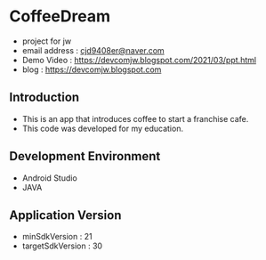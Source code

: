 # CoffeeDream
- project for jw <br />
- email address : cjd9408er@naver.com <br />
- Demo Video : https://devcomjw.blogspot.com/2021/03/ppt.html <br />
- blog : https://devcomjw.blogspot.com <br />

## Introduction
- This is an app that introduces coffee to start a franchise cafe.
- This code was developed for my education.

## Development Environment
- Android Studio 
- JAVA

## Application Version
- minSdkVersion : 21
- targetSdkVersion : 30

